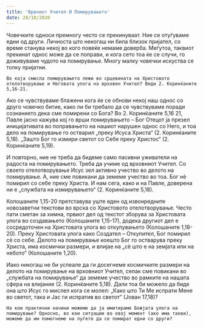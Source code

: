 ```yaml
---
title: 'Врвниот Учител И Помирувањето'
date: 28/10/2020
---
```


Човечките односи премногу често се прекинуваат. Ние се отуѓуваме едни од други. Личноста што некогаш ни била близок пријател, со време станува некој во кого повеќе немаме доверба. Меѓутоа, таквиот прекинат однос може да се поправи, и кога сето тоа ќе се случи, го доживуваме чудото на помирување. Многу малку човечки искуства се толку пријатни.

`Во која смисла помирувањето лежи во срцевината на Христовото отелотворување и Неговата улога на врховен Учител? Види 2. Коринќаните 5,16-21.`

Ако се чувствуваме блажени кога ќе се обнови некој наш однос со друго човечко битие, како ли би требало да се чувствуваме поради сознанието дека сме помирени со Бога? Во 2. Коринќаните 5,16 21, Павле јасно кажува кој го врши помирувањето – Бог Отецот ја презел иницијативата во поправањето на нашиот нарушен однос со Него, и тоа дело на помирување го остварил „преку Исуса Христа“ (2. Коринќаните 5,18). „Зашто Бог го измири светот со Себе преку Христос“ (2. Коринќаните 5,19).

И повторно, ние не треба да бидеме само пасивни уживатели на радоста на помирувањето. Треба да учиме од врховниот Учител. Со своето отелотворување Исус зел активно учество во делото на помирување. А, ние сме повикани да земеме учество во тоа. Бог нѐ помирил со себе преку Христа. И нам сега, како и на Павле, доверена ни е „службата на измирувањето“ (2. Коринќаните 5,18).

Колошаните 1,15-20 претставува уште еден од извонредните новозаветни текстови во врска со Христовото отелотворување. Често пати сметан за химна, првиот дел од текстот зборува за Христовата улога во создавањето (Колошаните 1,15-17), додека другиот дел е сосредоточен на Христовата улога во откупувањето (Колошаните 1,18-20). Преку Христовата улога како Создател – Откупител, Бог помирил сè со себе. Делото на помирување коешто Бог го остварува преку Христа, има космички размери, и влијае на „сè што е на земјата или на небото“ (Колошаните 1,20).

Иако никогаш не би успеале да ги досегнеме космичките размери на делото на помирување на врховниот Учител, сепак сме повикани во „службата на помирување“ да земеме учество во рамките на нашата сфера на влијание (2. Коринќаните 5,18). Дали тоа би можело да биде она што Исус го мислел кога се молел: „Како што Ти Ме испрати Мене во светот, така и Јас ги испратив во светот“ (Јован 17,18)?

`На кои практични начини можеме да ја имитираме Божјата улога на помирување? Односно, во кои ситуации во овој момент (ако има такви), можеме да им помогнеме на луѓето да се помират едни со други?`